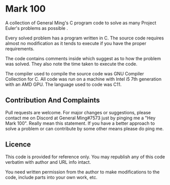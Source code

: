 # Mark 100
A collection of General Ming's C program code to solve as many Project Euler's problems as possible .

Every solved problem has a program written in C. The source code requires almost no modification as it tends to execute if you have the proper requirements.

The code contains comments inside which suggest as to how the problem was solved. They also note the time taken to execute the code. 

The compiler used to compile the source code was GNU Compiler Collection for C. All code was run on a machine with Intel i5 7th generation with an AMD GPU. The language used to code was C11.

## Contribution And Complaints
Pull requests are welcome. For major changes or suggestions, please contact me on Discord at General Ming#7573 just by pinging me a "Hey Mark 100". Really mean this statement. If you have a better approach to solve a problem or can contribute by some other means please do ping me.

## Licence
This code is provided for reference only. You may republish any of this code verbatim with author and URL info intact.

You need written permission from the author to make modifications to the code, include parts into your own work, etc.